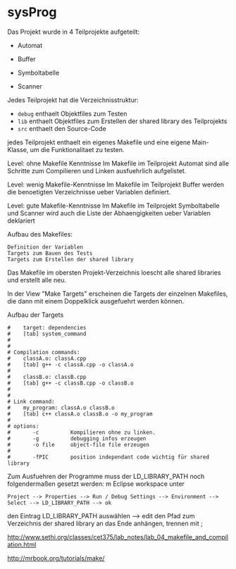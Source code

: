 sysProg
=======
Das Projekt wurde in 4 Teilprojekte aufgeteilt:
* Automat
* Buffer
* Symboltabelle

* Scanner
	

Jedes Teilprojekt hat die Verzeichnisstruktur:
* `debug` enthaelt Objektfiles zum Testen
* `lib` enthaelt Objektfiles zum Erstellen der shared library des Teilprojekts
* `src`	enthaelt den Source-Code

jedes Teilprojekt enthaelt ein eigenes Makefile und eine eigene Main-Klasse, um die Funktionalitaet zu testen.
	
Level: ohne Makefile Kenntnisse	
Im Makefile im Teilprojekt Automat sind alle Schritte zum Compilieren und Linken ausfuehrlich aufgelistet.


Level: wenig Makefile-Kenntnisse
Im Makefile im Teilprojekt Buffer werden die benoetigten Verzeichnisse ueber Variablen definiert.


Level: gute Makefile-Kenntnisse
Im Makefile im Teilprojekt Symboltabelle und Scanner wird auch die Liste der Abhaengigkeiten ueber Variablen deklariert

Aufbau des Makefiles:

	Definition der Variablen
	Targets zum Bauen des Tests
	Targets zum Erstellen der shared library
	
Das Makefile im obersten Projekt-Verzeichnis loescht alle shared libraries und erstellt alle neu.

In der View "Make Targets" erscheinen die Targets der einzelnen Makefiles, die dann mit einem Doppelklick ausgefuehrt werden können.

Aufbau der Targets

	# 	 target: dependencies
	# 	 [tab] system_command
	#
	#
	# Compilation commands:
	#    classA.o: classA.cpp
	#    [tab] g++ -c classA.cpp -o classA.o
	#
	#    classB.o: classB.cpp
	#    [tab] g++ -c classB.cpp -o classB.o
	#
	#
	# Link command:
	#    my_program: classA.o classB.o
	#    [tab] c++ classA.o classB.o -o my_program
	#	
	# options:
	#		-c			Kompilieren ohne zu linken. 
	#		-g 			debugging infos erzeugen
	#		-o file     object-file file erzeugen 
	#
	#       -fPIC		position independant code wichtig für shared library

Zum Ausfuehren der Programme muss der LD_LIBRARY_PATH noch folgendermaßen gesetzt werden:
m Eclipse workspace unter 

	Project --> Properties --> Run / Debug Settings --> Environment --> Select --> LD_LIBRARY_PATH --> ok

den Eintrag LD_LIBRARY_PATH auswählen --> edit
den Pfad zum Verzeichnis der shared library an das Ende anhängen, trennen mit ;


http://www.sethi.org/classes/cet375/lab_notes/lab_04_makefile_and_compilation.html

http://mrbook.org/tutorials/make/
